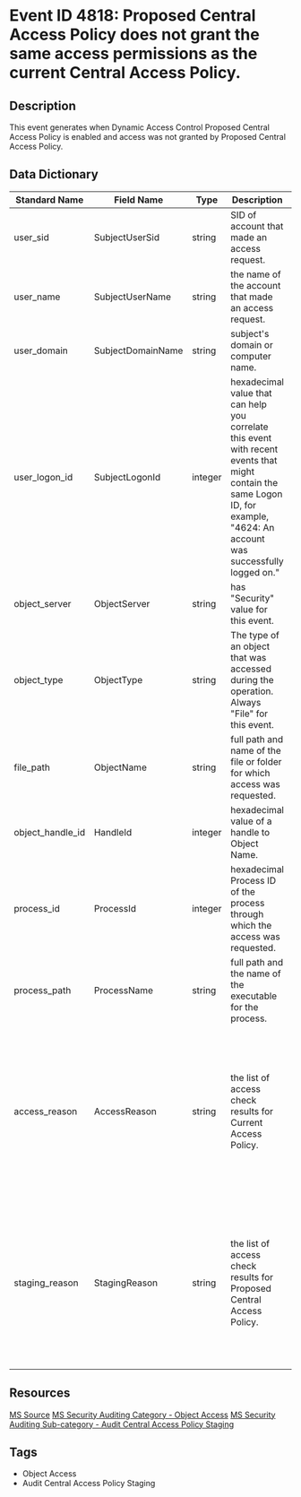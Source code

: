 # Event ID 4818: Proposed Central Access Policy does not grant the same access permissions as the current Central Access Policy.

## Description
This event generates when Dynamic Access Control Proposed Central Access Policy is enabled and access was not granted by Proposed Central Access Policy.

## Data Dictionary
|Standard Name|Field Name|Type|Description|Sample Value|
|---|---|---|---|---|
|user_sid|SubjectUserSid|string|SID of account that made an access request.|S-1-5-21-3457937927-2839227994-823803824-2104|
|user_name|SubjectUserName|string|the name of the account that made an access request.|Auditor|
|user_domain|SubjectDomainName|string|subject's domain or computer name.|CONTOSO|
|user_logon_id|SubjectLogonId|integer|hexadecimal value that can help you correlate this event with recent events that might contain the same Logon ID, for example, "4624: An account was successfully logged on."|0x1e5f21|
|object_server|ObjectServer|string|has "Security" value for this event.|Security|
|object_type|ObjectType|string|The type of an object that was accessed during the operation. Always "File" for this event.|File|
|file_path|ObjectName|string|full path and name of the file or folder for which access was requested.|C:\Finance Documents\desktop.ini|
|object_handle_id|HandleId|integer|hexadecimal value of a handle to Object Name.|0xc64|
|process_id|ProcessId|integer|hexadecimal Process ID of the process through which the access was requested.|0x4|
|process_path|ProcessName|string|full path and the name of the executable for the process.|None|
|access_reason|AccessReason|string|the list of access check results for Current Access Policy.|%%1538: %%1801 D:(A;ID;0x1200a9;;;BU) %%1541: %%1801 D:(A;ID;0x1200a9;;;BU) %%4416: %%1801 D:(A;ID;0x1200a9;;;BU) %%4419: %%1801 D:(A;ID;0x1200a9;;;BU) %%4423: %%1801 D:(A;ID;0x1200a9;;;BU)|
|staging_reason|StagingReason|string|the list of access check results for Proposed Central Access Policy.|%%1538: %%1814Finance Documents Rule %%1541: %%1814Finance Documents Rule %%4416: %%1814Finance Documents Rule %%4419: %%1814Finance Documents Rule %%4423: %%1814Finance Documents Rule|

## Resources
[MS Source](https://github.com/MicrosoftDocs/windows-itpro-docs/blob/public/windows/security/threat-protection/auditing/event-4818.md)
[MS Security Auditing Category - Object Access](https://docs.microsoft.com/en-us/windows/security/threat-protection/auditing/advanced-security-audit-policy-settings#object-access)
[MS Security Auditing Sub-category - Audit Central Access Policy Staging](https://github.com/MicrosoftDocs/windows-itpro-docs/blob/master/windows/security/threat-protection/auditing/audit-central-access-policy-staging.md)

## Tags
* Object Access
* Audit Central Access Policy Staging